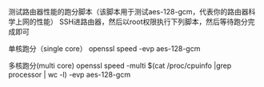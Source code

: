 
测试路由器性能的跑分脚本（该脚本用于测试aes-128-gcm，代表你的路由器科学上网的性能）
SSH进路由器，然后以root权限执行下列脚本，然后等待跑分完成即可

单核跑分（single core）
openssl speed -evp aes-128-gcm

多核跑分(multi core)
openssl speed -multi $(cat /proc/cpuinfo |grep processor | wc -l) -evp aes-128-gcm
